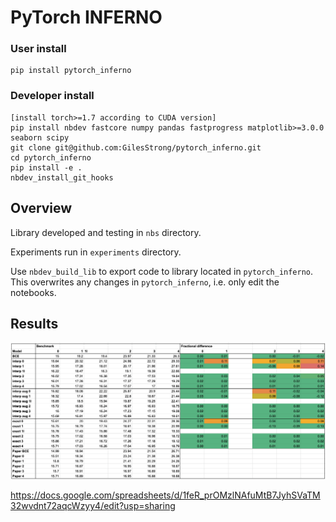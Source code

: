 
# PyTorch INFERNO



### User install
```
pip install pytorch_inferno
```

### Developer install
```
[install torch>=1.7 according to CUDA version]
pip install nbdev fastcore numpy pandas fastprogress matplotlib>=3.0.0 seaborn scipy
git clone git@github.com:GilesStrong/pytorch_inferno.git
cd pytorch_inferno
pip install -e .
nbdev_install_git_hooks
```

## Overview
Library developed and testing in `nbs` directory.

Experiments run in `experiments` directory.

Use `nbdev_build_lib` to export code to library located in `pytorch_inferno`. This overwrites any changes in `pytorch_inferno`, i.e. only edit the notebooks.

## Results
![title](nbs/imgs/results.png)

https://docs.google.com/spreadsheets/d/1feR_prOMzlNAfuMtB7JyhSVaTM32wvdnt72aqcWzyy4/edit?usp=sharing
